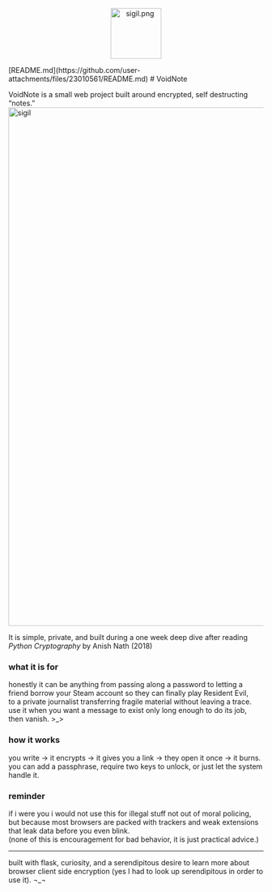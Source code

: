 <p align="center">
  <img src="static/logo.png" width="100" alt="sigil.png">
</p>
[README.md](https://github.com/user-attachments/files/23010561/README.md)
# VoidNote



VoidNote is a small web project built around encrypted, self destructing “notes.”  <img width="1024" height="1024" alt="sigil" src="https://github.com/user-attachments/assets/e22ffc30-9c28-40e9-87eb-c7c17e429f7b" />

It is simple, private, and built during a one week deep dive after reading *Python Cryptography* by Anish Nath (2018)

### what it is for
honestly it can be anything from passing along a password to letting a friend borrow your Steam account so they can finally play Resident Evil,  
to a private journalist transferring fragile material without leaving a trace.  
use it when you want a message to exist only long enough to do its job, then vanish. >_>

### how it works
you write → it encrypts → it gives you a link → they open it once → it burns.  
you can add a passphrase, require two keys to unlock, or just let the system handle it.

### reminder
if i were you i would not use this for illegal stuff not out of moral policing,  
but because most browsers are packed with trackers and weak extensions that leak data before you even blink.  
(none of this is encouragement for bad behavior, it is just practical advice.)

---

built with flask, curiosity, and a serendipitous desire to learn more about browser client side encryption (yes I had to look up serendipitous in order to use it). ¬_¬
